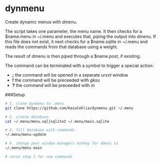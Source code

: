 dynmenu
=======

Create dynamic menus with dmenu.

The script takes one parameter, the menu name.
It then checks for a $name.menu in ~/.menu and executes that, piping the output into dmenu.
If this file does not exist, it next checks for a $name.sqlite in ~/.menu and reads the commands from that database using a weight.

The result of dmenu is then piped through a $name.post, if existing.

The command can be terminated with a symbol to trigger a special action:
* **;** the command will be opened in a seperate *urxvt* window
* **!** the command will be preceeded with *gksu*
* **?** the command will be preceeded with *m*


###Setup
```bash
# 1. clone dynmenu to .menu
git clone https://github.com/Kasalehlia/dynmenu.git ~/.menu

# 2. create database
cat ~/.menu/menu.sql|sqlite3 ~/.menu/main.sqlite

# 3. fill database with commands
~/.menu/menu-update

# 4. change your window managers hotkey for dmenu to
~/.menu/menu main

# rerun step 3 for new commands
```
